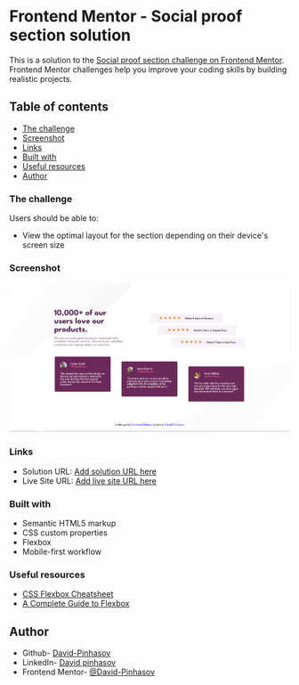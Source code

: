 # Frontend Mentor - Social proof section solution

This is a solution to the [Social proof section challenge on Frontend Mentor](https://www.frontendmentor.io/challenges/social-proof-section-6e0qTv_bA). Frontend Mentor challenges help you improve your coding skills by building realistic projects. 

## Table of contents

- [The challenge](#the-challenge)
- [Screenshot](#screenshot)
- [Links](#links)
- [Built with](#built-with)
- [Useful resources](#useful-resources)
- [Author](#author)

### The challenge

Users should be able to:
- View the optimal layout for the section depending on their device's screen size

### Screenshot

![](./screenshot.png)


### Links

- Solution URL: [Add solution URL here](https://your-solution-url.com)
- Live Site URL: [Add live site URL here](https://your-live-site-url.com)


### Built with

- Semantic HTML5 markup
- CSS custom properties
- Flexbox
- Mobile-first workflow

### Useful resources

- [CSS Flexbox Cheatsheet](https://flexboxsheet.com/)
- [A Complete Guide to Flexbox](https://css-tricks.com/snippets/css/a-guide-to-flexbox/)

## Author

- Github- [David-Pinhasov](https://github.com/David-Pinhasov/Frontend-Mentor.git)
- LinkedIn- [David pinhasov](https://www.linkedin.com/in/david-pinhasov-7512641b7)
- Frontend Mentor- [@David-Pinhasov](https://www.frontendmentor.io/profile/David-Pinhasov)
